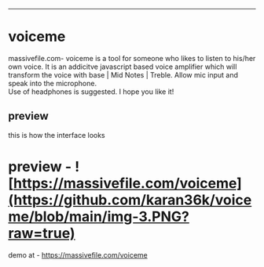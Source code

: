 *****************************

# voiceme
massivefile.com-  voiceme is a tool for someone who likes to listen to his/her own voice. It is an addicitve javascript based voice amplifier which will transform the voice with base | Mid Notes | Treble. Allow mic input and speak into the microphone. <br>Use of headphones is suggested. I hope you like  it!

## preview
this is how the interface looks
# preview - ![https://massivefile.com/voiceme](https://github.com/karan36k/voiceme/blob/main/img-3.PNG?raw=true)

demo at - https://massivefile.com/voiceme

